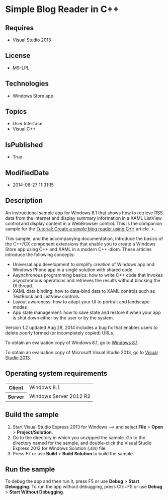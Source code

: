 # Simple Blog Reader in C++
## Requires
* Visual Studio 2013
## License
* MS-LPL
## Technologies
* Windows Store app
## Topics
* User Interface
* Visual C++
## IsPublished
* True
## ModifiedDate
* 2014-08-27 11:31:15
## Description

<p>An instructional sample app for Windows 8.1 that shows how to retrieve RSS data from the internet and display summary information in a XAML ListView control and display content in a WebBrowser control. This is the companion sample for the
<a href="http://msdn.microsoft.com/en-us/library/windows/apps/hh465045.aspx">Tutorial: Create a simple blog reader using C&#43;&#43;</a> article. &gt;.</p>
<p>This sample, and the accompanying documentation, introduce the basics of the C&#43;&#43;/CX component extensions that enable you to create a Windows Store app using C&#43;&#43; and XAML in a modern C&#43;&#43; idiom. These articles introduce the following concepts:</p>
<ul>
<li>Universal app development to simplify creation of Windows app and Windows Phone app in a single solution with shared code.
</li><li>Asynchronous programming basics: how to write C&#43;&#43; code that invokes asynchronous operations and retrieves the results without blocking the UI thread.
</li><li>XAML data binding: how to data-bind data to XAML controls such as TextBlock and ListView controls.
</li><li>Layout awareness: how to adapt your UI to portrait and landscape modes </li><li>App state management: how to save state and restore it when your app is shut down either by the user or by the system.
</li></ul>
<p>Version 1.2 updated Aug 28, 2014 includes a bug fix that enables users to delete poorly formed (or incompletely copied) URLs.</p>
<p>To obtain an evaluation copy of Windows&nbsp;8.1, go to <a href="http://go.microsoft.com/fwlink/p/?linkid=301696">
Windows&nbsp;8.1</a>.</p>
<p>To obtain an evaluation copy of Microsoft Visual Studio&nbsp;2013, go to <a href="http://go.microsoft.com/fwlink/p/?linkid=301697">
Visual Studio&nbsp;2013</a>.</p>
<h2>Operating system requirements</h2>
<table>
<tbody>
<tr>
<th>Client</th>
<td><dt>Windows&nbsp;8.1 </dt></td>
</tr>
<tr>
<th>Server</th>
<td><dt>Windows Server&nbsp;2012&nbsp;R2 </dt></td>
</tr>
</tbody>
</table>
<h2>Build the sample<span style="font-size:10px">&nbsp;</span></h2>
<ol>
<li>Start Visual Studio Express&nbsp;2013 for Windows --&gt; and select <strong>File</strong> &gt;
<strong>Open</strong> &gt; <strong>Project/Solution</strong>. </li><li>Go to the directory in which you unzipped the sample. Go to the directory named for the sample, and double-click the Visual Studio Express&nbsp;2013 for Windows Solution (.sln) file.
</li><li>Press F7 or use <strong>Build</strong> &gt; <strong>Build Solution</strong> to build the sample.
</li></ol>
<h2>Run the sample</h2>
<p>To debug the app and then run it, press F5 or use <strong>Debug</strong> &gt; <strong>
Start Debugging</strong>. To run the app without debugging, press Ctrl&#43;F5 or use <strong>
Debug</strong> &gt; <strong>Start Without Debugging</strong>.&nbsp;</p>
